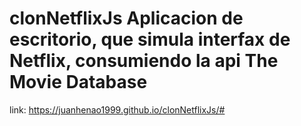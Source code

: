 # clonNetflixJs  Aplicacion de escritorio, que simula interfax de Netflix, consumiendo la api The Movie Database 
link: https://juanhenao1999.github.io/clonNetflixJs/#
